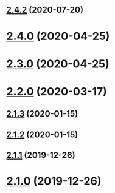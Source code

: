 ## [2.4.2](https://github.com/ericblade/mws-advanced/compare/2.4.1...2.4.2) (2020-07-20)

# [2.4.0](https://github.com/ericblade/mws-advanced/compare/2.3.0...2.4.0) (2020-04-25)

# [2.3.0](https://github.com/ericblade/mws-advanced/compare/2.2.0...2.3.0) (2020-04-25)

# [2.2.0](https://github.com/ericblade/mws-advanced/compare/2.1.3...2.2.0) (2020-03-17)

## [2.1.3](https://github.com/ericblade/mws-advanced/compare/2.1.2...2.1.3) (2020-01-15)

## [2.1.2](https://github.com/ericblade/mws-advanced/compare/2.1.1...2.1.2) (2020-01-15)

## [2.1.1](https://github.com/ericblade/mws-advanced/compare/2.1.0...2.1.1) (2019-12-26)

# [2.1.0](https://github.com/ericblade/mws-advanced/compare/2.0.9...2.1.0) (2019-12-26)
